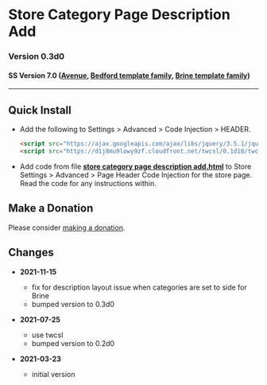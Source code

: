 # Store Category Page Description Add

### Version 0.3d0

#### SS Version 7.0 ([Avenue](https://support.squarespace.com/hc/en-us/articles/205815498-Avenue-template), [Bedford template family](https://support.squarespace.com/hc/en-us/articles/205815498-Avenue-template), [Brine template family](https://support.squarespace.com/hc/en-us/articles/212512738-Brine-template-family))

---

## Quick Install

* Add the following to Settings > Advanced > Code Injection > HEADER.
  
  ```html
  <script src="https://ajax.googleapis.com/ajax/libs/jquery/3.5.1/jquery.min.js"></script>
  <script src="https://d1j8mu9lowy9zf.cloudfront.net/twcsl/0.1d18/twcsl.js"></script>
  ```
  
* Add code from file
  **[store category page description add.html](store%20category%20page%20description%20add.html#L1)**
  to Store Settings > Advanced > Page Header Code Injection for the store page.
  Read the code for any instructions within.

## Make a Donation

Please consider
[making a donation](https://github.com/tomsWebConsulting/twcsl#make-a-donation).

## Changes

* **2021-11-15**

  * fix for description layout issue when categories are set to side for Brine
  * bumped version to 0.3d0
  
* **2021-07-25**

  * use twcsl
  * bumped version to 0.2d0
  
* **2021-03-23**

  * initial version
